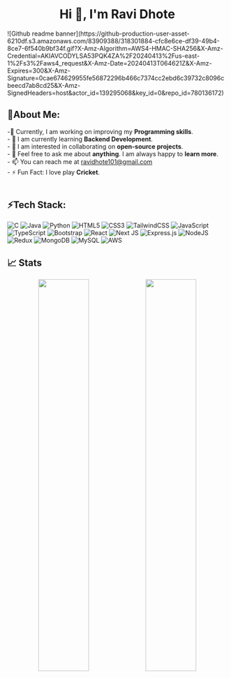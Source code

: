 <h1 align="center">Hi 👋, I'm Ravi Dhote</h1>
![Github readme banner](https://github-production-user-asset-6210df.s3.amazonaws.com/83909388/318301884-cfc8e6ce-df39-49b4-8ce7-6f540b9bf34f.gif?X-Amz-Algorithm=AWS4-HMAC-SHA256&X-Amz-Credential=AKIAVCODYLSA53PQK4ZA%2F20240413%2Fus-east-1%2Fs3%2Faws4_request&X-Amz-Date=20240413T064621Z&X-Amz-Expires=300&X-Amz-Signature=0cae674629955fe56872296b466c7374cc2ebd6c39732c8096cbeecd7ab8cd25&X-Amz-SignedHeaders=host&actor_id=139295068&key_id=0&repo_id=780136172)

## 👋About Me:

-🔭 Currently, I am working on improving my **Programming skills**.<br>- 🌱 I am currently learning **Backend Development**.<br>- 👯 I am interested in collaborating on **open-source projects**.<br>- 💬 Feel free to ask me about **anything**.  I am always happy to **learn more**.<br>- 📫 You can reach me at ravidhote101@gmail.com<br> - ⚡ Fun Fact: I love play **Cricket**.<br><br>


## ⚡Tech Stack:


![C](https://img.shields.io/badge/C-00599C?style=for-the-badge&logo=c&logoColor=white) ![Java](https://img.shields.io/badge/Java-ED8B00?style=for-the-badge&logo=openjdk&logoColor=white) ![Python](https://img.shields.io/badge/Python-3776AB?style=for-the-badge&logo=python&logoColor=white) ![HTML5](https://img.shields.io/badge/HTML5-E34F26?style=for-the-badge&logo=html5&logoColor=white) ![CSS3](https://img.shields.io/badge/CSS3-1572B6?style=for-the-badge&logo=css3&logoColor=white) ![TailwindCSS](https://img.shields.io/badge/Tailwind_CSS-38B2AC?style=for-the-badge&logo=tailwind-css&logoColor=white) ![JavaScript](https://img.shields.io/badge/JavaScript-F7DF1E?style=for-the-badge&logo=javascript&logoColor=black)  ![TypeScript](https://img.shields.io/badge/TypeScript-007ACC?style=for-the-badge&logo=typescript&logoColor=white) ![Bootstrap](https://img.shields.io/badge/Bootstrap-563D7C?style=for-the-badge&logo=bootstrap&logoColor=white) ![React](https://img.shields.io/badge/React-20232A?style=for-the-badge&logo=react&logoColor=61DAFB) ![Next JS](https://img.shields.io/badge/Next-black?style=flat&logo=next.js&logoColor=white) ![Express.js](https://img.shields.io/badge/Express.js-404D59?style=for-the-badge) ![NodeJS](https://img.shields.io/badge/Node.js-43853D?style=for-the-badge&logo=node.js&logoColor=white)  ![Redux](https://img.shields.io/badge/Redux-593D88?style=for-the-badge&logo=redux&logoColor=white) ![MongoDB](https://img.shields.io/badge/MongoDB-4EA94B?style=for-the-badge&logo=mongodb&logoColor=white) ![MySQL](https://img.shields.io/badge/MySQL-00000F?style=for-the-badge&logo=mysql&logoColor=white) ![AWS](https://img.shields.io/badge/Amazon_AWS-232F3E?style=for-the-badge&logo=amazon-aws&logoColor=white)



## 📈 Stats
<p align="center">
  <img width="48%" src="https://github-readme-streak-stats.herokuapp.com/?user=ravidhote17&theme=tokyonight" />
  <img width="48%" src="https://github-readme-stats.vercel.app/api?username=ravidhote17&show_icons=true&theme=tokyonight" />
</p>

